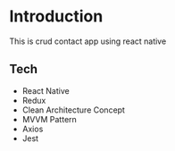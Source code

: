 # Introduction

This is crud contact app using react native

## Tech

- React Native
- Redux
- Clean Architecture Concept
- MVVM Pattern
- Axios
- Jest

